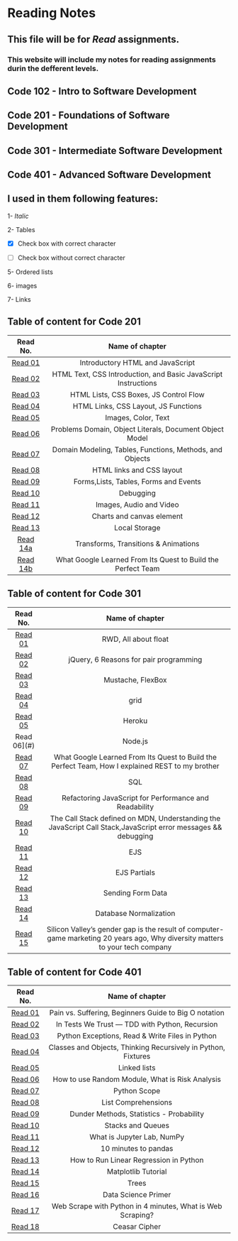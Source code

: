 # Reading Notes
## This file will be for *Read* assignments.
### This website will include my notes for reading assignments durin the defferent levels.
## Code 102 - Intro to Software Development
## Code 201 - Foundations of Software Development
## Code 301 - Intermediate Software Development
## Code 401 - Advanced Software Development


## I used in them following features:
 1- *Italic*

2- Tables

- [x]  Check box with correct character 

- [ ] Check box without correct character 

5- Ordered lists

6- images

7- Links

 ## Table of content for Code 201

 |Read No. | Name of chapter|
 |:---------: |:--------------:|
 |[Read 01](read01.md)|Introductory HTML and JavaScript|
 |[Read 02](read02.md)|HTML Text, CSS Introduction, and Basic JavaScript Instructions|
 |[Read 03](read03.md)|HTML Lists, CSS Boxes, JS Control Flow|
 |[Read 04](read04.md)|HTML Links, CSS Layout, JS Functions|
 |[Read 05](read05.md)|Images, Color, Text|
 |[Read 06](read06.md)|Problems Domain,  Object Literals,  Document Object Model|
 |[Read 07](read07.md)|Domain Modeling, Tables, Functions, Methods, and Objects|]
 |[Read 08](read08.md)|HTML links and CSS layout|
 |[Read 09](read09.md)|Forms,Lists, Tables, Forms and Events|
 |[Read 10](read10.md)|Debugging|
 |[Read 11](read11.md)|Images, Audio and Video|
 |[Read 12](read12.md)|Charts and canvas element|
 |[Read 13](read13.md)|Local Storage|
 |[Read 14a](read14a.md)|Transforms, Transitions & Animations|
 |[Read 14b](read14b.md)|What Google Learned From Its Quest to Build the Perfect Team|


## Table of content for Code 301

 |Read No. | Name of chapter|
 |:---------: |:--------------:|
 |[Read 01](301Read/read01/README.md)|RWD, All about float|
 |[Read 02](301Read/read02/README.md)|jQuery, 6 Reasons for pair programming|
 |[Read 03](301Read/read03/README.md)|Mustache, FlexBox|
 |[Read 04](301Read/read04/README.md)|grid|
 |[Read 05](301Read/read05/README.md)|Heroku|
 |Read 06](#)|Node.js|
 |[Read 07](301Read/read07/README.md)|What Google Learned From Its Quest to Build the Perfect Team, How I explained REST to my brother|
 |[Read 08](301Read/read08/README.md)|SQL|
 |[Read 09](301Read/read09/README.md)|Refactoring JavaScript for Performance and Readability|
 |[Read 10](301Read/read10/README.md)|The Call Stack defined on MDN, Understanding the JavaScript Call Stack,JavaScript error messages && debugging|
 |[Read 11](301Read/read11/README.md)|EJS|
 |[Read 12](301Read/read12/README.md)|EJS Partials|
 |[Read 13](301Read/read13/README.md)|Sending Form Data|
 |[Read 14](301Read/read14/README.md)|Database Normalization|
 |[Read 15](301Read/read15/README.md)|Silicon Valley’s gender gap is the result of computer-game marketing 20 years ago, Why diversity matters to your tech company|


 ## Table of content for Code 401

 |Read No. | Name of chapter|
 |:---------: |:--------------:|
 |[Read 01](401Read/read01/Readme.md)|Pain vs. Suffering, Beginners Guide to Big O notation|
 |[Read 02](401Read/read02/Readme.md)|In Tests We Trust — TDD with Python, Recursion|
 |[Read 03](401Read/read03/Readme.md)|Python Exceptions, Read & Write Files in Python|
 |[Read 04](401Read/read04/Readme.md)|Classes and Objects, Thinking Recursively in Python, Fixtures|
 |[Read 05](401Read/read05/Readme.md)|Linked lists|
 |[Read 06](401Read/read06/Readme.md)|How to use Random Module, What is Risk Analysis|
 |[Read 07](401Read/read07/Readme.md)|Python Scope|
 |[Read 08](401Read/read08/Readme.md)|List Comprehensions|
 |[Read 09](401Read/read09/Readme.md)|Dunder Methods, Statistics - Probability|
 |[Read 10](401Read/read10/Readme.md)|Stacks and Queues|
 |[Read 11](401Read/read11/Readme.md)|What is Jupyter Lab, NumPy|
 |[Read 12](401Read/read12/Readme.md)|10 minutes to pandas|
 |[Read 13](401Read/read13/Readme.md)|How to Run Linear Regression in Python|
 |[Read 14](401Read/read14/Readme.md)|Matplotlib Tutorial|
 |[Read 15](401Read/read15/Readme.md)|Trees|
 |[Read 16](401Read/read16/Readme.md)|Data Science Primer|
 |[Read 17](401Read/read17/Readme.md)|Web Scrape with Python in 4 minutes, What is Web Scraping?|
 |[Read 18](401Read/read18/Readme.md)|Ceasar Cipher|